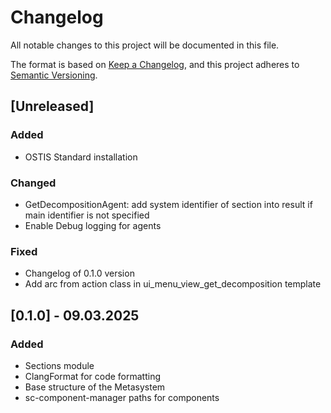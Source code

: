 # Changelog
All notable changes to this project will be documented in this file.

The format is based on [Keep a Changelog](https://keepachangelog.com/en/1.0.0/),
and this project adheres to [Semantic Versioning](https://semver.org/spec/v2.0.0.html).

## [Unreleased]

### Added

- OSTIS Standard installation

### Changed

- GetDecompositionAgent: add system identifier of section into result if main identifier is not specified
- Enable Debug logging for agents

### Fixed

- Changelog of 0.1.0 version
- Add arc from action class in ui_menu_view_get_decomposition template

## [0.1.0] - 09.03.2025

### Added

- Sections module
- ClangFormat for code formatting
- Base structure of the Metasystem
- sc-component-manager paths for components
